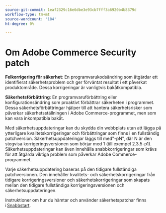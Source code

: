```yaml
---
source-git-commit: 1eaf2329c16e6dbe3e93cb7fff3a6920b4b8379d
workflow-type: tm+mt
source-wordcount: '184'
ht-degree: 0%

---
```

# Om Adobe Commerce Security patch

**Felkorrigering för säkerhet**: En programvarukodsändring som åtgärdar ett identifierat säkerhetsproblem och ger förväntat resultat i ett påverkat produktområde. Dessa korrigeringar är vanligtvis bakåtkompatibla.

**Säkerhetsförbättring**: En programvaruförbättring eller konfigurationsändring som proaktivt förbättrar säkerheten i programmet. Dessa säkerhetsförbättringar hjälper till att hantera säkerhetsrisker som påverkar säkerhetsställningen i Adobe Commerce-programmet, men som kan vara inkompatibla bakåt.

Med säkerhetsuppdateringar kan du skydda din webbplats utan att lägga på ytterligare kvalitetskorrigeringar och förbättringar som finns i en fullständig patchversion. Säkerhetsuppdateringar läggs till med&quot;-pN&quot;, där N är den stegvisa korrigeringsversionen som börjar med 1 (till exempel 2.3.5-p1). Säkerhetsuppdateringar kan även innehålla snabbkorrigeringar som krävs för att åtgärda viktiga problem som påverkar Adobe Commerce-programmet.

Varje säkerhetsuppdatering baseras på den tidigare fullständiga patchversionen. Den innehåller kvalitets- och säkerhetskorrigeringar från tidigare korrigeringsversioner och säkerhetskorrigeringar som skapats mellan den tidigare fullständiga korrigeringsversionen och säkerhetsuppdateringen.

Instruktioner om hur du hämtar och använder säkerhetspatchar finns i [Snabbstart](../installation/composer.md#example---security-patch).
